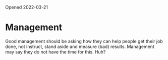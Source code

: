 Opened 2022-03-21

# Management

Good management should be asking how they can help people get their job done, not instruct, stand aside and measure (bad) results. 
Management may say they do not have the time for this. Huh?

